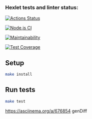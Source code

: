 ### Hexlet tests and linter status:
[![Actions Status](https://github.com/Alexsporty/frontend-project-46/actions/workflows/hexlet-check.yml/badge.svg)](https://github.com/Alexsporty/frontend-project-46/actions)

[![Node.js CI](https://github.com/Alexsporty/frontend-project-46/actions/workflows/Node%20CI/badge.svg)](https://github.com/hAlexsporty/frontend-project-46/nodejs-package/actions)

[![Maintainability](https://api.codeclimate.com/v1/badges/44e865eb1e2b0966d995/maintainability)](https://codeclimate.com/github/Alexsporty/frontend-project-46/maintainability)

[![Test Coverage](https://api.codeclimate.com/v1/badges/44e865eb1e2b0966d995/test_coverage)](https://codeclimate.com/github/Alexsporty/frontend-project-46/test_coverage)


## Setup

```bash
make install
```

## Run tests

```bash
make test
```
https://asciinema.org/a/676854 genDiff
